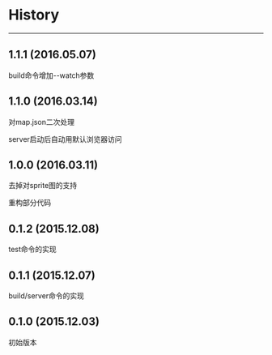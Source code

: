 # History

---

## 1.1.1 (2016.05.07)

build命令增加--watch参数

## 1.1.0 (2016.03.14)

对map.json二次处理

server启动后自动用默认浏览器访问

## 1.0.0 (2016.03.11)

去掉对sprite图的支持

重构部分代码

## 0.1.2 (2015.12.08)

test命令的实现

## 0.1.1 (2015.12.07)

build/server命令的实现

## 0.1.0 (2015.12.03)

初始版本
